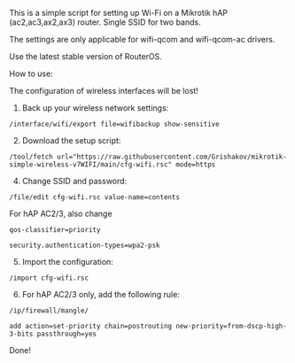 
This is a simple script for setting up Wi-Fi on a Mikrotik hAP (ac2,ac3,ax2,ax3) router. 
Single SSID for two bands.

The settings are only applicable for wifi-qcom and wifi-qcom-ac drivers.

Use the latest stable version of RouterOS.

How to use:

The configuration of wireless interfaces will be lost!

1. Back up your wireless network settings:
```
/interface/wifi/export file=wifibackup show-sensitive
```

2. Download the setup script:
```
/tool/fetch url="https://raw.githubusercontent.com/Grishakov/mikrotik-simple-wireless-v7WIFI/main/cfg-wifi.rsc" mode=https
```

4. Change SSID and password:
```
/file/edit cfg-wifi.rsc value-name=contents
```
For hAP AC2/3, also change 
```
qos-classifier=priority
```
```
security.authentication-types=wpa2-psk
```

5. Import the configuration:
```
/import cfg-wifi.rsc
```

6. For hAP AC2/3 only, add the following rule:
```
/ip/firewall/mangle/
```
```
add action=set-priority chain=postrouting new-priority=from-dscp-high-3-bits passthrough=yes
```

Done!
